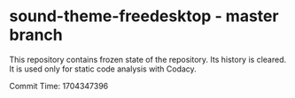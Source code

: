 # sound-theme-freedesktop - master branch

This repository contains frozen state of the repository.
Its history is cleared. It is used only for static code
analysis with Codacy.

Commit Time: 1704347396